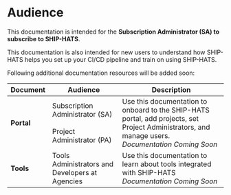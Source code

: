 # Audience

This documentation is intended for the **Subscription Administrator (SA) to subscribe to SHIP-HATS**.

This documentation is also intended for new users to understand how SHIP-HATS helps you set up your CI/CD pipeline and train on using SHIP-HATS. 

Following additional documentation resources will be added soon:

|Document|Audience|Description|
|---|---|---|
|**Portal**|Subscription Administrator (SA) <br><br> Project Administrator (PA)|Use this documentation to onboard to the SHIP-HATS portal, add projects, set Project Administrators, and manage users. <br> *Documentation Coming Soon*|
|**Tools**|Tools Administrators and Developers at Agencies|Use this documentation to learn about tools integrated with SHIP-HATS <br> *Documentation Coming Soon*|

<!--

Following additional documentation resources are available:

|Document|Audience|Description|
|---|---|---|
|**[Portal Guide](https://docs.developer.tech.gov.sg/docs/ship-hats-portal-guide/#/)**|Subscription Administrator (SA) <br><br> Project Administrator (PA)|Use this guide to onboard to the SHIP-HATS portal, add projects, set Project Administrators, and manage users. |
|**[Tools Guide](https://docs.developer.tech.gov.sg/docs/ship-hats-tools-guide/#/)**|Tools Administrators and Developers at Agencies|Use this guide to learn about tools integrated with SHIP-HATS|
-->